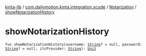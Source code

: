 [kinta-lib](../../index.md) / [com.dailymotion.kinta.integration.xcode](../index.md) / [Notarization](index.md) / [showNotarizationHistory](./show-notarization-history.md)

# showNotarizationHistory

`fun showNotarizationHistory(username: `[`String`](https://kotlinlang.org/api/latest/jvm/stdlib/kotlin/-string/index.html)`? = null, password: `[`String`](https://kotlinlang.org/api/latest/jvm/stdlib/kotlin/-string/index.html)`? = null, itcProvider: `[`String`](https://kotlinlang.org/api/latest/jvm/stdlib/kotlin/-string/index.html)`): `[`Unit`](https://kotlinlang.org/api/latest/jvm/stdlib/kotlin/-unit/index.html)
